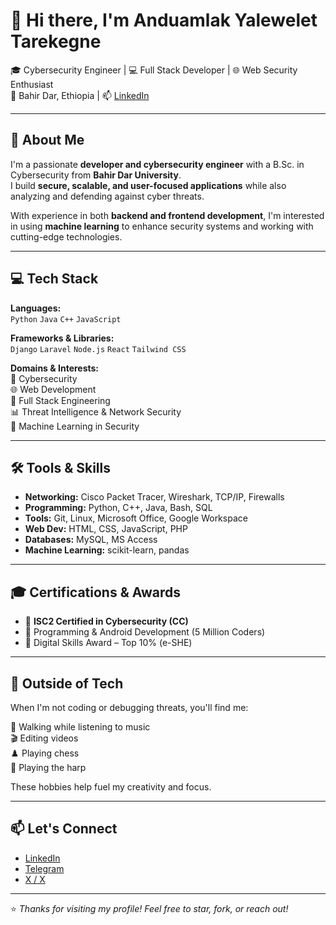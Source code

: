 # 👋 Hi there, I'm Anduamlak Yalewelet Tarekegne

🎓 Cybersecurity Engineer | 💻 Full Stack Developer | 🌐 Web Security Enthusiast  
📍 Bahir Dar, Ethiopia | 📫 [LinkedIn](https://www.linkedin.com/in/anduamlak-yalewelet/)

---

## 🧠 About Me

I'm a passionate **developer and cybersecurity engineer** with a B.Sc. in Cybersecurity from **Bahir Dar University**.  
I build **secure, scalable, and user-focused applications** while also analyzing and defending against cyber threats.

With experience in both **backend and frontend development**, I'm interested in using **machine learning** to enhance security systems and working with cutting-edge technologies.

---

## 💻 Tech Stack

**Languages:**  
`Python` `Java` `C++` `JavaScript`

**Frameworks & Libraries:**  
`Django` `Laravel` `Node.js` `React` `Tailwind CSS`

**Domains & Interests:**  
🔐 Cybersecurity  
🌐 Web Development  
🧩 Full Stack Engineering  
📊 Threat Intelligence & Network Security  
🤖 Machine Learning in Security

---

## 🛠 Tools & Skills

- **Networking:** Cisco Packet Tracer, Wireshark, TCP/IP, Firewalls  
- **Programming:** Python, C++, Java, Bash, SQL  
- **Tools:** Git, Linux, Microsoft Office, Google Workspace  
- **Web Dev:** HTML, CSS, JavaScript, PHP  
- **Databases:** MySQL, MS Access  
- **Machine Learning:** scikit-learn, pandas

---

## 🎓 Certifications & Awards

- 📜 **ISC2 Certified in Cybersecurity (CC)**
- 🧠 Programming & Android Development (5 Million Coders)
- 🏅 Digital Skills Award – Top 10% (e-SHE)

---

## 🎯 Outside of Tech

When I'm not coding or debugging threats, you'll find me:

🎵 Walking while listening to music  
🎬 Editing videos  
♟️ Playing chess  
🎼 Playing the harp

These hobbies help fuel my creativity and focus.

---

## 📫 Let's Connect

- [LinkedIn](https://www.linkedin.com/in/anduamlak-yalewelet-3a1ba5371/)
- [Telegram](https://t.me/https://t.me/Anduamlak_Yalewelet)
- [X / X](https://X.com/Anduamlak23) 

---

⭐️ *Thanks for visiting my profile! Feel free to star, fork, or reach out!*
